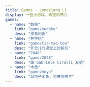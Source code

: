 ```yaml
---
title: Games - Longxiang Li
display: 一些小游戏，希望你开心
games:
  - name: "数独"
    link: "game/sudoku"
    desc: "摸鱼利器"
  - name: "井字棋"
    link: "game/tic-tac-toe"
    desc: "怀念儿时课堂上的偷玩"
  - name: "2048"
    link: "game/2048"
    desc: "由 Gabriele Cirulli 发明"
  - name: "木鱼"
    link: "game/muyu"
    desc: "敲电子木鱼，见赛博佛主"
---
```


<ListItems :items="frontmatter.games" />
